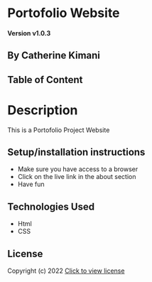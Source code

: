 # Portofolio Website

#### Version v1.0.3

## By Catherine Kimani

## Table of Content

# Description
This is a Portofolio Project Website

## Setup/installation instructions
* Make sure you have access to a browser
* Click  on the live link in the about section
* Have fun

## Technologies Used
* Html
* CSS

## License
Copyright (c) 2022 [Click to view license](LICENSE)
